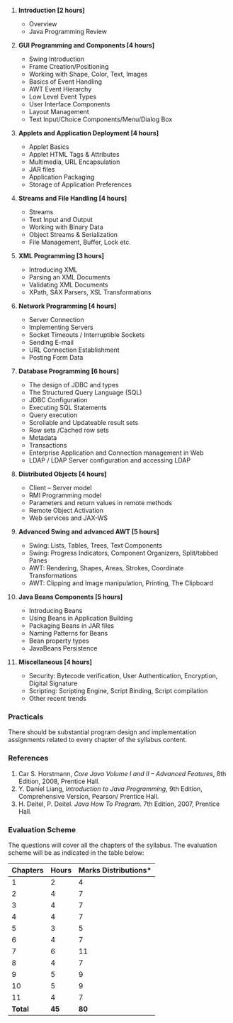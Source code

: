 1. **Introduction [2 hours]**
    * Overview
    * Java Programming Review

2. **GUI Programming and Components [4 hours]**
    * Swing Introduction
    * Frame Creation/Positioning
    * Working with Shape, Color, Text, Images
    * Basics of Event Handling
    * AWT Event Hierarchy
    * Low Level Event Types
    * User Interface Components
    * Layout Management
    * Text Input/Choice Components/Menu/Dialog Box

3. **Applets and Application Deployment [4 hours]**
    * Applet Basics
    * Applet HTML Tags & Attributes
    * Multimedia, URL Encapsulation
    * JAR files
    * Application Packaging
    * Storage of Application Preferences

4. **Streams and File Handling [4 hours]**
    * Streams
    * Text Input and Output
    * Working with Binary Data
    * Object Streams & Serialization
    * File Management, Buffer, Lock etc.

5. **XML Programming [3 hours]**
    * Introducing XML
    * Parsing an XML Documents
    * Validating XML Documents
    * XPath, SAX Parsers, XSL Transformations

6. **Network Programming [4 hours]**
    * Server Connection
    * Implementing Servers
    * Socket Timeouts / Interruptible Sockets
    * Sending E-mail
    * URL Connection Establishment
    * Posting Form Data

7. **Database Programming [6 hours]**
    * The design of JDBC and types
    * The Structured Query Language (SQL)
    * JDBC Configuration
    * Executing SQL Statements
    * Query execution
    * Scrollable and Updateable result sets
    * Row sets /Cached row sets
    * Metadata
    * Transactions
    * Enterprise Application and Connection management in Web
    * LDAP / LDAP Server configuration and accessing LDAP

8. **Distributed Objects [4 hours]**
    * Client – Server model
    * RMI Programming model
    * Parameters and return values in remote methods
    * Remote Object Activation
    * Web services and JAX-WS

9. **Advanced Swing and advanced AWT [5 hours]**
    * Swing: Lists, Tables, Trees, Text Components
    * Swing: Progress Indicators, Component Organizers, Split/tabbed Panes
    * AWT: Rendering, Shapes, Areas, Strokes, Coordinate Transformations
    * AWT: Clipping and Image manipulation, Printing, The Clipboard

10. **Java Beans Components [5 hours]**
    * Introducing Beans
    * Using Beans in Application Building
    * Packaging Beans in JAR files
    * Naming Patterns for Beans
    * Bean property types
    * JavaBeans Persistence

11. **Miscellaneous [4 hours]**
    * Security: Bytecode verification, User Authentication, Encryption, Digital Signature
    * Scripting: Scripting Engine, Script Binding, Script compilation
    * Other recent trends

### **Practicals**

There should be substantial program design and implementation assignments related to every chapter of the syllabus content.

### **References**

1. Car S. Horstmann, *Core Java Volume I and II – Advanced Features*, 8th Edition, 2008, Prentice Hall.
2. Y. Daniel Liang, *Introduction to Java Programming*, 9th Edition, Comprehensive Version, Pearson/ Prentice Hall.
3. H. Deitel, P. Deitel. *Java How To Program*. 7th Edition, 2007, Prentice Hall.

### **Evaluation Scheme**

The questions will cover all the chapters of the syllabus. The evaluation scheme will be as indicated in the table below:

| Chapters  | Hours  | Marks Distributions* |
| --------- | ------ | -------------------- |
| 1         | 2      | 4                    |
| 2         | 4      | 7                    |
| 3         | 4      | 7                    |
| 4         | 4      | 7                    |
| 5         | 3      | 5                    |
| 6         | 4      | 7                    |
| 7         | 6      | 11                   |
| 8         | 4      | 7                    |
| 9         | 5      | 9                    |
| 10        | 5      | 9                    |
| 11        | 4      | 7                    |
| **Total** | **45** | **80**               |

